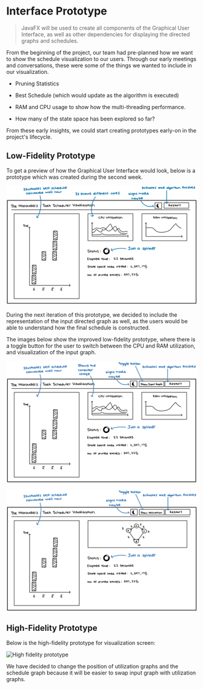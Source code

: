 # Interface Prototype

> JavaFX will be used to create all components of the Graphical User Interface, as well as other dependencies for displaying the directed graphs and schedules.

From the beginning of the project, our team had pre-planned how we want to show the schedule visualization to our users. Through our early meetings and conversations, these were some of the things we wanted to include in our visualization.

- Pruning Statistics

- Best Schedule (which would update as the algorithm is executed)

- RAM and CPU usage to show how the multi-threading performance.

- How many of the state space has been explored so far?

From these early insights, we could start creating prototypes early-on in the project's lifecycle.


## Low-Fidelity Prototype

To get a preview of how the Graphical User Interface would look, below is a prototype which was created during the second week.

![Low Fidelity Prototype](images/low-fidelity-prototype-old.png)

During the next iteration of this prototype, we decided to include the representation of the input directed graph as well, as the users would be able to understand how the final schedule is constructed. 

The images below show the improved low-fidelity prototype, where there is a toggle button for the user to switch between the CPU and RAM utilization, and visualization of the input graph.

![Low Fidelity Prototype](images/low-fidelity-prototype-1.png)

![Low Fidelity Prototype](images/low-fidelity-prototype-2.png)

## High-Fidelity Prototype

Below is the high-fidelity prototype for visualization screen:

![High fidelity prototype](/images/High-fidelity-prototype.png)

We have decided to change the position of utilization graphs and the schedule graph because it will be easier to swap input graph with utilization graphs.